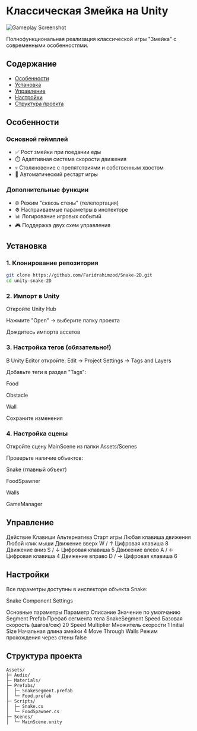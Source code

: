# Классическая Змейка на Unity

![Gameplay Screenshot](Assets/Prefab/Image1.png) 

Полнофункциональная реализация классической игры "Змейка" с современными особенностями.

## Содержание
- [Особенности](#особенности)
- [Установка](#установка)
- [Управление](#управление)
- [Настройки](#настройки)
- [Структура проекта](#структура-проекта)


## Особенности

### Основной геймплей
- ✅ Рост змейки при поедании еды
- ⏱️ Адаптивная система скорости движения
- 💀 Столкновение с препятствиями и собственным хвостом
- 🔄 Автоматический рестарт игры

### Дополнительные функции
- 🌐 Режим "сквозь стены" (телепортация)
- ⚙️ Настраиваемые параметры в инспекторе
- 📊 Логирование игровых событий
- 🎮 Поддержка двух схем управления

## Установка

### 1. Клонирование репозитория
```bash
git clone https://github.com/Faridrahimzod/Snake-2D.git
cd unity-snake-2D
```

### 2. Импорт в Unity
Откройте Unity Hub

Нажмите "Open" → выберите папку проекта

Дождитесь импорта ассетов

### 3. Настройка тегов (обязательно!)
В Unity Editor откройте: Edit → Project Settings → Tags and Layers

Добавьте теги в раздел "Tags":

Food

Obstacle

Wall

Сохраните изменения

### 4. Настройка сцены
Откройте сцену MainScene из папки Assets/Scenes

Проверьте наличие объектов:

Snake (главный объект)

FoodSpawner

Walls

GameManager

## Управление
Действие	Клавиши	Альтернатива
Старт игры	Любая клавиша движения	Любой клик мыши
Движение вверх	W / ↑	Цифровая клавиша 8
Движение вниз	S / ↓	Цифровая клавиша 5
Движение влево	A / ←	Цифровая клавиша 4
Движение вправо	D / →	Цифровая клавиша 6

## Настройки
Все параметры доступны в инспекторе объекта Snake:

Snake Component Settings

Основные параметры
Параметр	Описание	Значение по умолчанию
Segment Prefab	Префаб сегмента тела	SnakeSegment
Speed	Базовая скорость (шагов/сек)	20
Speed Multiplier	Множитель скорости	1
Initial Size	Начальная длина змейки	4
Move Through Walls	Режим прохождения через стены	false

## Структура проекта
```
Assets/
├─ Audio/
├─ Materials/
├─ Prefabs/
│  ├─ SnakeSegment.prefab
│  └─ Food.prefab
├─ Scripts/
│  ├─ Snake.cs
│  └─ FoodSpawner.cs
├─ Scenes/
│  └─ MainScene.unity
```
